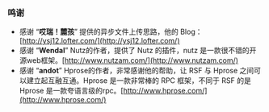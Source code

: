 
### 鸣谢
- 感谢 “**哎瑞！麓孩**” 提供的异步文件上传思路，他的 Blog：[http://ysj12.lofter.com/](http://ysj12.lofter.com/)
- 感谢 “**Wendal**” Nutz的作者，提供了 Nutz 的插件，nutz 是一款很不错的开源web框架。[http://www.nutzam.com/](http://www.nutzam.com/)
- 感谢 “**andot**” Hprose的作者，非常感谢他的帮助，让 RSF 与 Hprose 之间可以建立起互融互通。Hprose 是一款非常棒的 RPC 框架，不同于 RSF 的是 Hprose 是一款夸语言级的rpc。[http://www.hprose.com/](http://www.hprose.com/)